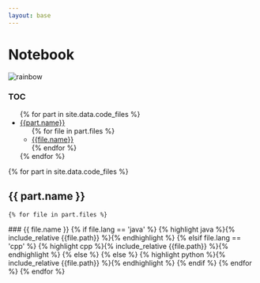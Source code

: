 ```yaml
---
layout: base
---
```


# Notebook

![rainbow](rainbows.png)


### TOC
<ul>
{% for part in site.data.code_files %}
    <li><a href="#{{part.name}}">{{part.name}}</a>
    <ul>
    {% for file in part.files %}
        <li><a href="#{{file.name}}">{{file.name}}</a></li>
    {% endfor %}
    </ul>
    </li>
{% endfor %}
</ul>



{% for part in site.data.code_files %}
<a name="{{part.name}}">
## {{ part.name }}

    {% for file in part.files %}
<a name="{{file.name}}">
### {{ file.name }}
        {% if file.lang == 'java' %}
        {% highlight java %}{% include_relative {{file.path}} %}{% endhighlight %}
        {% elsif file.lang == 'cpp' %}
        {% highlight cpp %}{% include_relative {{file.path}} %}{% endhighlight %}
        {% else %}
        {% else %}
        {% highlight python %}{% include_relative {{file.path}} %}{% endhighlight %}
        {% endif %}
    {% endfor %}
{% endfor %}